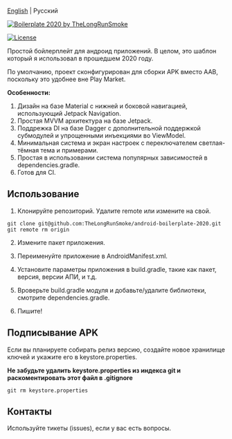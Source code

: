 [English](README.MD) | Русский

[![Boilerplate 2020 by TheLongRunSmoke](https://user-images.githubusercontent.com/5612507/119089718-088d5080-ba24-11eb-813f-70cba39b6b3d.jpg)](#)

[![License](https://img.shields.io/badge/License-Apache%202.0-blue.svg)](https://opensource.org/licenses/Apache-2.0)

Простой бойлерплейт для андроид приложений. В целом, это шаблон который я использовал в прошедшем 2020 году.

По умолчанию, проект сконфигурирован для сборки APK вместо AAB, поскольку это удобнее вне Play Market.

**Особенности:**
1. Дизайн на базе Material с нижней и боковой навигацией, использующий Jetpack Navigation.
2. Простая MVVM архитектура на базе Jetpack.
3. Поддрежка DI на базе Dagger с дополнительной поддержкой субмодулей и упрощенными инъекциями во ViewModel.
4. Минимальная система и экран настроек с переключателем светлая-тёмная тема и примерами.
5. Простая в использовании система популярных зависимостей в dependencies.gradle.
6. Готов для CI.

## Использование

1. Клонируйте репозиторий. Удалите remote или измените на свой.
```
git clone git@github.com:TheLongRunSmoke/android-boilerplate-2020.git
git remote rm origin
```

2. Измените пакет приложения.

2. Переименуйте приложение в AndroidManifest.xml. 

3. Установите параметры приложения в build.gradle, такие как пакет, версия, версии АПИ, и т.д.

4. Вроверьте build.gradle модуля и добавьте/удалите библиотеки, смотрите dependencies.gradle.

5. Пишите!

## Подписывание APK

Если вы планируете собирать релиз версию, создайте новое хранилище ключей и укажите его в keystore.properties. 

**Не забудьте удалить keystore.properties из индекса git и раскоментировать этот файл в .gitignore**
```
git rm keystore.properties
```

## Контакты

Используйте тикеты (issues), если у вас есть вопросы.